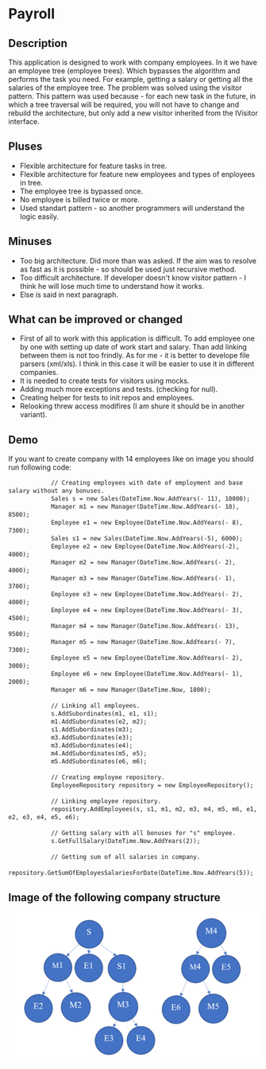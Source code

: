 # Payroll

## Description
This application is designed to work with company employees. In it we have an employee tree (employee trees).
Which bypasses the algorithm and performs the task you need. For example, getting a salary or getting all the salaries of the employee tree. The problem was solved using the visitor pattern. This pattern was used because -  for each new task in the future, in which a tree traversal will be required, you will not have to change and rebuild the architecture, but only add a new visitor inherited from the IVisitor interface.

## Pluses
- Flexible architecture for feature tasks in tree.
- Flexible architecture for feature new employees and types of enployees in tree.
- The employee tree is bypassed once.
- No employee is billed twice or more.
- Used standart pattern - so another programmers will understand the logic easily.

## Minuses
- Too big architecture. Did more than was asked. If the aim was to resolve as fast as it is possible - so should be used just recursive method.
- Too difficult architecture. If developer doesn't know visitor pattern - I think he will lose much time to understand how it works.
- Else is said in next paragraph.

## What can be improved or changed
- First of all to work with this application is difficult. To add employee one by one with setting up date of work start and salary. Than add linking between them is not too frindly. As for me - it is better to develope file parsers (xml/xls). I think in this case it will be easier to use it in different companies.
- It is needed to create tests for visitors using mocks.
- Adding much more exceptions and tests. (checking for null).
- Creating helper for tests to init repos and employees.
- Relooking threw access modifires (I am shure it should be in another variant).

## Demo
If you want to create company with 14 employees like on image you should run following code:
```
            // Creating employees with date of employment and base salary without any bonuses.
            Sales s = new Sales(DateTime.Now.AddYears(- 11), 10000);
            Manager m1 = new Manager(DateTime.Now.AddYears(- 10), 8500);
            Employee e1 = new Employee(DateTime.Now.AddYears(- 8), 7300);
            Sales s1 = new Sales(DateTime.Now.AddYears(-5), 6000);
            Employee e2 = new Employee(DateTime.Now.AddYears(-2), 4000);
            Manager m2 = new Manager(DateTime.Now.AddYears(- 2), 4000);
            Manager m3 = new Manager(DateTime.Now.AddYears(- 1), 3700);
            Employee e3 = new Employee(DateTime.Now.AddYears(- 2), 4000);
            Employee e4 = new Employee(DateTime.Now.AddYears(- 3), 4500);
            Manager m4 = new Manager(DateTime.Now.AddYears(- 13), 9500);
            Manager m5 = new Manager(DateTime.Now.AddYears(- 7), 7300);
            Employee e5 = new Employee(DateTime.Now.AddYears(- 2), 3000);
            Employee e6 = new Employee(DateTime.Now.AddYears(- 1), 2000);
            Manager m6 = new Manager(DateTime.Now, 1800);

            // Linking all employees.
            s.AddSubordinates(m1, e1, s1);
            m1.AddSubordinates(e2, m2);
            s1.AddSubordinates(m3);
            m3.AddSubordinates(e3);
            m3.AddSubordinates(e4);
            m4.AddSubordinates(m5, e5);
            m5.AddSubordinates(e6, m6);

            // Creating employee repository.
            EmployeeRepository repository = new EmployeeRepository();

            // Linking employee repository.
            repository.AddEmployees(s, s1, m1, m2, m3, m4, m5, m6, e1, e2, e3, e4, e5, e6);

            // Getting salary with all bonuses for "s" employee.
            s.GetFullSalary(DateTime.Now.AddYears(2));

            // Getting sum of all salaries in company.
            repository.GetSumOfEmployesSalariesForDate(DateTime.Now.AddYears(5));
```
## Image of the following company structure
![N|Solid](https://raw.githubusercontent.com/GlebGolovushkin/Payroll/main/Resources/Images/CompanyEmployeesTree.png?token=AFU7SA34G7ESH6YO2H7F2FLAOHGX6)